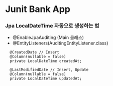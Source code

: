 # Junit Bank App

### Jpa LocalDateTime 자동으로 생성하는 법
- @EnableJpaAuditing (Main 클래스)
- @EntityListeners(AuditingEntityListener.class) 
``` 
  @CreatedDate // Insert
  @Column(nullable = false)
  private LocalDateTime createdAt;

  @LastModifiedDate // Insert, Update
  @Column(nullable = false)
  private LocalDateTime updatedAt;
```
